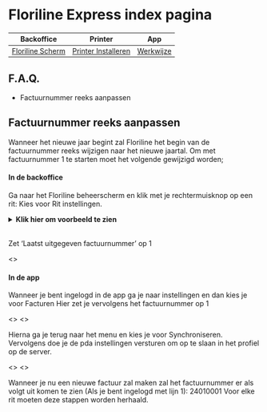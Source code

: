 # Floriline Express index pagina  
|Backoffice|Printer|App|
|---|---|---|
|[Floriline Scherm](https://github.com/florisoft/User.Manuals/blob/main/CLOUD%20APPLICATIONS/Apps%20Android/App%20Floriline%20Express/Start.md)|[Printer Installeren](https://github.com/florisoft/User.Manuals/blob/main/CLOUD%20APPLICATIONS/Apps%20Android/App%20Floriline%20Express/Brother%20printer.md)| [Werkwijze](https://github.com/florisoft/User.Manuals/blob/main/CLOUD%20APPLICATIONS/Apps%20Android/App%20Floriline%20Express/App.md)|


## F.A.Q.
* Factuurnummer reeks aanpassen

## Factuurnummer reeks aanpassen
Wanneer het nieuwe jaar begint zal Floriline het begin van de factuurnummer reeks wijzigen naar het nieuwe jaartal.  Om met factuurnummer 1 te starten moet het volgende gewijzigd worden;

#### In de backoffice
Ga naar het Floriline beheerscherm en klik met je rechtermuisknop op een rit:
Kies voor Rit instellingen.
<details>
<summary><b>Klik hier om voorbeeld te zien</b></summary>
    <img src="Pictures\Factuurreeks1.png" >
</details><br>

Zet ‘Laatst uitgegeven factuurnummer’ op 1

<>

#### In de app
Wanneer je bent ingelogd in de app ga je naar instellingen en dan kies je voor Facturen
Hier zet je vervolgens het factuurnummer op 1

<> <>

Hierna ga je terug naar het menu en kies je voor Synchroniseren. 
Vervolgens doe je de pda instellingen versturen om op te slaan in het profiel op de server.


<> <> 


Wanneer je nu een nieuwe factuur zal maken zal het factuurnummer er als volgt uit komen te zien (Als je bent ingelogd met lijn 1): 24010001 
Voor elke rit moeten deze stappen worden herhaald. 
